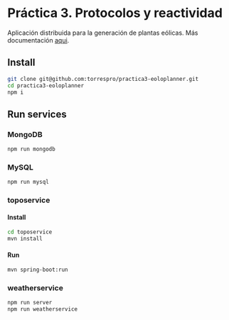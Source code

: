 # Práctica 3. Protocolos y reactividad

Aplicación distribuida para la generación de plantas eólicas. Más documentación [aqui](./docs.pdf).

## Install

```bash
git clone git@github.com:torrespro/practica3-eoloplanner.git
cd practica3-eoloplanner
npm i
```

## Run services

### MongoDB

```bash
npm run mongodb
```

### MySQL

```bash
npm run mysql
```

<!-- Andrés, mira a ver cuál es el órden correcto de correr los servicios -->

### toposervice

#### Install 

```bash
cd toposervice
mvn install
```

#### Run

```bash
mvn spring-boot:run
```

### weatherservice

```bash
npm run server
npm run weatherservice
```



